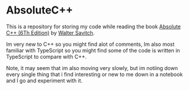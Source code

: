 # AbsoluteC++

This is a repository for storing my code while reading the book [Absolute C++ (6Th Edition)](https://github.com/nnbaokhuong/CSBooks/blob/master/Absolute%20C%2B%2B%20FIFTH%20EDITION%20Walter%20Savitch.pdf) by [Walter Savitch](https://en.wikipedia.org/wiki/Walter_Savitch).

Im very new to C++ so you might find alot of comments, Im also most familiar with TypeScript so you might find some of the code is written in TypeScript to compare with C++.

Note, it may seem that im also moving very slowly, but im notiing down every single thing that i find interesting or new to me down in a notebook and I go and experiment with it.